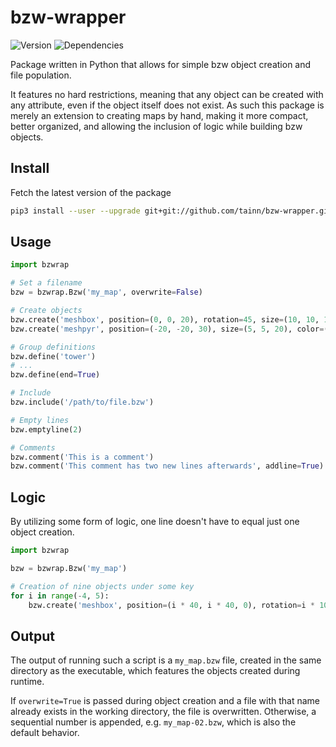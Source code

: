 # bzw-wrapper

![Version](https://img.shields.io/badge/version-1.4-red)
![Dependencies](https://img.shields.io/badge/dependencies-none-lightgrey)

Package written in Python that allows for simple bzw object creation and file population.

It features no hard restrictions, meaning that any object can be created with any attribute, even if the object itself
does not exist. As such this package is merely an extension to creating maps by hand, making it more compact, better
organized, and allowing the inclusion of logic while building bzw objects.

## Install

Fetch the latest version of the package

```sh
pip3 install --user --upgrade git+git://github.com/tainn/bzw-wrapper.git
```

## Usage

```py
import bzwrap

# Set a filename
bzw = bzwrap.Bzw('my_map', overwrite=False)

# Create objects
bzw.create('meshbox', position=(0, 0, 20), rotation=45, size=(10, 10, 10))
bzw.create('meshpyr', position=(-20, -20, 30), size=(5, 5, 20), color=(0.2, 0.2, 0.2, 0.9))

# Group definitions
bzw.define('tower')
# ...
bzw.define(end=True)

# Include
bzw.include('/path/to/file.bzw')

# Empty lines
bzw.emptyline(2)

# Comments
bzw.comment('This is a comment')
bzw.comment('This comment has two new lines afterwards', addline=True)
```

## Logic

By utilizing some form of logic, one line doesn't have to equal just one object creation.

```py
import bzwrap

bzw = bzwrap.Bzw('my_map')

# Creation of nine objects under some key
for i in range(-4, 5):
    bzw.create('meshbox', position=(i * 40, i * 40, 0), rotation=i * 10, size=(10, 10, 10 * abs(i) + 10))
```

## Output

The output of running such a script is a `my_map.bzw` file, created in the same directory as the executable, which
features the objects created during runtime.

If `overwrite=True` is passed during object creation and a file with that name already exists in the working directory,
the file is overwritten. Otherwise, a sequential number is appended, e.g. `my_map-02.bzw`, which is also the default
behavior.
